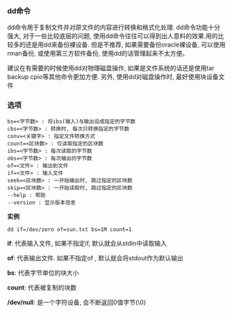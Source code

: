 ### dd命令

dd命令用于复制文件并对原文件的内容进行转换和格式化处理. dd命令功能十分强大, 对于一些比较底层的问题, 使用dd命令往往可以得到出人意料的效果.用的比较多的还是用dd来备份裸设备. 但是不推荐, 如果需要备份oracle裸设备, 可以使用rman备份, 或使用第三方软件备份, 使用dd的话管理起来不太方便。

建议在有需要的时候使用dd对物理磁盘操作, 如果是文件系统的话还是使用tar backup cpio等其他命令更加方便. 另外, 使用dd对磁盘操作时, 最好使用块设备文件

### 选项

```shell
bs=<字节数> : 将ibs(输入)与输出设成指定的字节数
cbs=<字节数> : 转换时, 每次只转换指定的字节数
conv=<关键字> : 指定文件转换方式
count=<区块数> : 仅读取指定的区块数
ibs=<字节数> : 每次读取的字节数
obs=<字节数> : 每次输出的字节数
of=<文件> : 输出到文件
if=<文件> : 输入文件
seek=<区块数> : 一开始输出时, 跳过指定的区块数
skip=<区块数> : 一开始读取时, 跳过指定的区块数
--help : 帮助
--version : 显示版本信息
```

**实例**

```shell
dd if=/dev/zero of=sun.txt bs=1M count=1
```

**if**: 代表输入文件, 如果不指定if, 默认就会从stdin中读取输入

**of**: 代表输出文件. 如果不指定of , 默认就会将stdout作为默认输出

**bs**: 代表字节单位的块大小

**count**: 代表被复制的块数

**/dev/null**: 是一个字符设备, 会不断返回0值字节(\0)